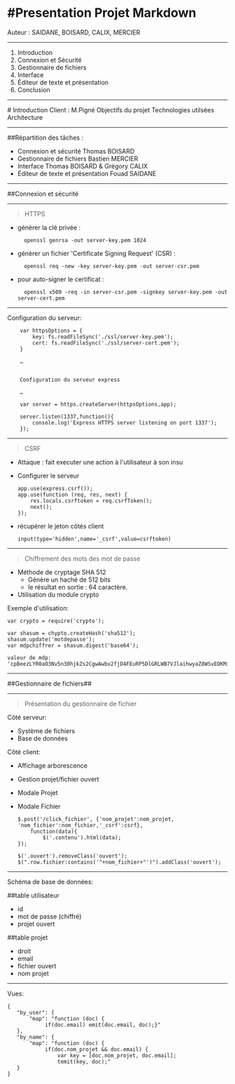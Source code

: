 #Presentation Projet Markdown
======================

Auteur : SAIDANE, BOISARD, CALIX, MERCIER

---

1.  Introduction
2.  Connexion et Sécurité
3.  Gestionnaire de fichiers
4.  Interface
5.  Éditeur de texte et présentation
6.  Conclusion


---

# Introduction
Client : M.Pigné
Objectifs du projet
Technologies utilsées
Architecture

---

##Répartition des tâches :

-   Connexion et sécurité                Thomas BOISARD
-   Gestionnaire de fichiers             Bastien MERCIER
-   Interface                            Thomas BOISARD & Grégory CALIX
-   Éditeur de texte et présentation     Fouad SAIDANE


---

##Connexion et sécurité

---

>HTTPS


* génèrer la clé privée :

        openssl genrsa -out server-key.pem 1024

* génèrer un fichier 'Certificate Signing Request' (CSR) :

        openssl req -new -key server-key.pem -out server-csr.pem

* pour auto-signer le certificat :

        openssl x509 -req -in server-csr.pem -signkey server-key.pem -out server-cert.pem

---

Configuration du serveur: 

        var httpsOptions = {
            key: fs.readFileSync('./ssl/server-key.pem');
            cert: fs.readFileSync('./ssl/server-cert.pem'); 
        } 

        …
        
        
        Configuration du serveur express
        
        …
        
        var server = https.createServer(httpsOptions,app);
        
        server.listen(1337,function(){
            console.log('Express HTTPS server listening on port 1337');
        });

---

>CSRF

-   Attaque : fait executer une action à l'utilisateur à son insu
-   Configurer le serveur 

        app.use(express.csrf());
        app.use(function (req, res, next) {
            res.locals.csrftoken = req.csrfToken();
            next();
        });
        
-   récupérer le jeton côtés client
        
        input(type='hidden',name='_csrf',value=csrftoken)

---

>Chiffrement des mots des mot de passe

* Méthode de cryptage SHA 512
    -   Génère un haché de 512 bits
    -   le résultat en sortie : 64 caractère.
* Utilisation du module crypto

Exemple d'utilisation:
    
    var crypto = require('crypto');

    var shasum = chypto.createHash('sha512');
    shasum.update('motdepasse');
    var mdpchiffrer = shasum.digest('base64');

    valeur de mdp:
    'cpBeezLYR0aO3Nv5n30hjkZs2CgwAwbx2fjD4FEuRP5DlGRLWB7VJlaihwyaZ8WSvEDKMiCZqlK/UoxU+cq94A==' 

---


##Gestionnaire de fichiers##


---


>Présentation du gestionnaire de fichier

Côté serveur:

-   Système de fichiers
-   Base de données        

Côté client:

-   Affichage arborescence
-   Gestion projet/fichier ouvert
-   Modale Projet
-   Modale Fichier
    
        $.post('/click_fichier', {'nom_projet':nom_projet, 'nom_fichier':nom_fichier,'_csrf':csrf}, 
            function(data){
    	        $('.contenu').html(data);
	    });

	    $('.ouvert').removeClass('ouvert');
	    $(".row.fichier:contains('"+nom_fichier+"')").addClass('ouvert');



---


Schéma de base de données:

##table utilisateur

* id
* mot de passe (chiffré)
* projet ouvert

##table projet

-   droit
-   email
-   fichier ouvert
-   nom projet

---

Vues:

    {
       "by_user": {
           "map": "function (doc) {
                if(doc.email) emit(doc.email, doc);}"
       },
       "by_name": {
           "map": "function (doc) {
                if(doc.nom_projet && doc.email) {
                    var key = [doc.nom_projet, doc.email];
                    temit(key, doc);"
       }
    }



